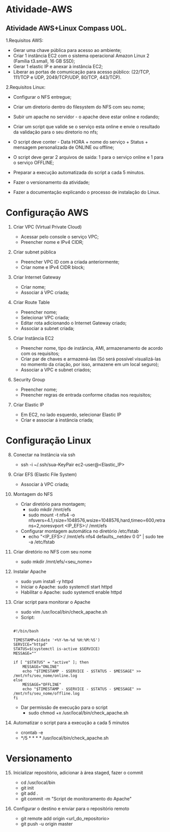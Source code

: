 # Atividade-AWS
## Atividade AWS+Linux Compass UOL.

1.Requisitos AWS:

* Gerar uma chave pública para acesso ao ambiente;
* Criar 1 instância EC2 com o sistema operacional Amazon Linux 2 (Família t3.small, 16 GB SSD);
* Gerar 1 elastic IP e anexar à instância EC2;
* Liberar as portas de comunicação para acesso público: (22/TCP, 111/TCP e UDP, 2049/TCP/UDP, 80/TCP, 443/TCP).

2.Requisitos Linux:

* Configurar o NFS entregue;

* Criar um diretorio dentro do filesystem do NFS com seu nome;

* Subir um apache no servidor - o apache deve estar online e rodando;

* Criar um script que valide se o serviço esta online e envie o resultado da validação para o seu diretorio no nfs;

* O script deve conter - Data HORA + nome do serviço + Status + mensagem personalizada de ONLINE ou offline;

* O script deve gerar 2 arquivos de saida: 1 para o serviço online e 1 para o serviço OFFLINE;

* Preparar a execução automatizada do script a cada 5 minutos.

* Fazer o versionamento da atividade;

* Fazer a documentação explicando o processo de instalação do Linux.

# Configuração AWS

1. Criar VPC (Virtual Private Cloud)
   * Acessar pelo console o serviço VPC;
   * Preencher nome e IPv4 CIDR;

2. Criar subnet pública
   * Preencher VPC ID com a criada anteriormente;
   * Criar nome e IPv4 CIDR block;
  
3. Criar Internet Gateway
   * Criar nome;
   * Associar á VPC criada;
  
4. Criar Route Table
   * Preencher nome;
   * Selecionar VPC criada;
   * Editar rota adicionando o Internet Gateway criado;
   * Associar a subnet criada;
  
5. Criar Instância EC2
   * Preencher nome, tipo de instância, AMI, armazenamento de acordo com os requisitos;
   * Criar par de chaves e armazená-las (Só será possível visualizá-las no momento da criação, por isso, armazene em um local seguro);
   * Associar a VPC e subnet criados;
  
6. Security Group
   * Preencher nome;
   * Preencher regras de entrada conforme citadas nos requisitos;

7. Criar Elastic IP
   * Em EC2, no lado esquerdo, selecionar Elastic IP
   * Criar e associar á instância criada;
  
# Configuração Linux

8. Conectar na Instância via ssh
   * ssh -i ~/.ssh/sua-KeyPair ec2-user@<Elastic_IP>

9. Criar EFS (Elastic File System)
    * Associar à VPC criada;
  
10. Montagem do NFS
    * Criar diretório para montagem;
        * sudo mkdir /mnt/efs
        * sudo mount -t nfs4 -o nfsvers=4.1,rsize=1048576,wsize=1048576,hard,timeo=600,retrans=2,noresvport <IP_EFS>:/ /mnt/efs
    * Configurar montagem automática no diretório /etc/fstab
        * echo "<IP_EFS>:/ /mnt/efs nfs4 defaults,_netdev 0 0" | sudo tee -a /etc/fstab
     
11. Criar diretório no NFS com seu nome
    * sudo mkdir /mnt/efs/<seu_nome>

12. Instalar Apache
    * sudo yum install -y httpd
    * Iniciar o Apache: sudo systemctl start httpd
    * Habilitar o Apache: sudo systemctl enable httpd
   
13. Criar script para monitorar o Apache
    * sudo vim /usr/local/bin/check_apache.sh
    * Script:
    ```
    
    #!/bin/bash

    TIMESTAMP=$(date '+%Y-%m-%d %H:%M:%S')
    SERVICE="httpd"
    STATUS=$(systemctl is-active $SERVICE)
    MESSAGE=""

    if [ "$STATUS" = "active" ]; then
        MESSAGE="ONLINE"
        echo "$TIMESTAMP - $SERVICE - $STATUS - $MESSAGE" >> /mnt/nfs/seu_nome/online.log
    else
        MESSAGE="OFFLINE"
        echo "$TIMESTAMP - $SERVICE - $STATUS - $MESSAGE" >> /mnt/nfs/seu_nome/offline.log
    fi

    ```

    * Dar permissão de execução para o script
        * sudo chmod +x /usr/local/bin/check_apache.sh

  14. Automatizar o script para a execução a cada 5 minutos
      * crontab -e
      * */5 * * * * /usr/local/bin/check_apache.sh
     
# Versionamento

  15. Inicializar repositório, adicionar à área staged, fazer o commit
      * cd /usr/local/bin
      * git init
      * git add .
      * git commit -m "Script de monitoramento do Apache"
     
  16. Configurar o destino e enviar para o repositório remoto
      * git remote add origin <url_do_repositorio>
      * git push -u origin master
     
#

   
